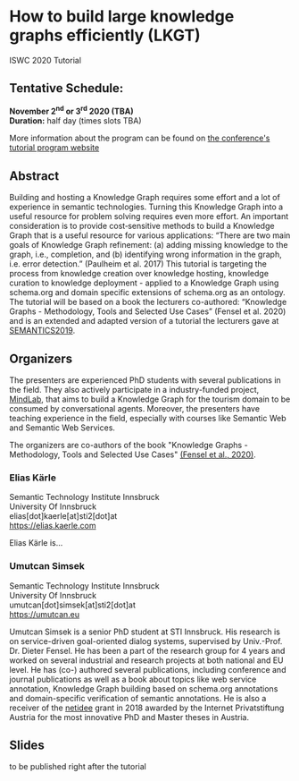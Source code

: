 # How to build large knowledge graphs efficiently (LKGT)
 ISWC 2020 Tutorial

## Tentative Schedule:
**November 2<sup>nd</sup> or 3<sup>rd</sup> 2020 (TBA)**  
**Duration:** half day (times slots TBA)

More information about the program can be found on [the conference's tutorial program website](https://iswc2020.semanticweb.org/)

## Abstract
Building and hosting a Knowledge Graph requires some effort and a lot of experience in semantic technologies. Turning this Knowledge Graph into a useful resource for problem solving requires even more effort. An important consideration is to provide cost‐sensitive methods to build a Knowledge Graph that is a useful resource for various applications: “There are two main goals of Knowledge Graph refinement: (a) adding missing knowledge to the graph, i.e., completion, and (b) identifying wrong information in the graph, i.e. error detection.” (Paulheim et al. 2017) This tutorial is targeting the process from knowledge creation over knowledge hosting, knowledge curation to knowledge deployment - applied to a Knowledge Graph using schema.org and domain specific extensions of schema.org as an ontology. The tutorial will be based on a book the lecturers co-authored: “Knowledge Graphs - Methodology, Tools and Selected Use Cases” (Fensel et al. 2020) and is an extended and adapted version of a tutorial the lecturers gave at [SEMANTICS2019](https://2019.semantics.cc/satellite-events/how-build-knowledge-graph).

## Organizers
The presenters are experienced PhD students with several publications in the field. They also actively participate in a industry-funded project, [MindLab](https://mindlab.ai), that aims to build a Knowledge Graph for the tourism domain to be consumed by conversational agents. Moreover, the presenters have teaching experience in the field, especially with courses like Semantic Web and Semantic Web Services.

The organizers are co-authors of the book "Knowledge Graphs - Methodology, Tools and Selected Use Cases" [(Fensel et al., 2020)](https://www.springer.com/de/book/9783030374389).

### Elias Kärle
Semantic Technology Institute Innsbruck  
University Of Innsbruck  
elias[dot]kaerle[at]sti2[dot]at  
https://elias.kaerle.com  

Elias Kärle is...

### Umutcan Simsek
Semantic Technology Institute Innsbruck  
University Of Innsbruck  
umutcan[dot]simsek[at]sti2[dot]at  
https://umutcan.eu

Umutcan Simsek is a senior PhD student at STI Innsbruck. His research is on service-driven goal-oriented dialog systems, supervised by Univ.-Prof. Dr. Dieter Fensel. He has been a part of the research group  for 4 years and worked on several industrial and research projects at both national and EU level. He has (co-) authored several publications, including conference and journal publications as well as a book about topics like web service annotation, Knowledge Graph building based on schema.org annotations and domain-specific verification of semantic annotations. He is also a receiver of the [netidee](https://www.netidee.at/user/1154) grant in 2018 awarded by the Internet Privatstiftung Austria for the most innovative PhD and Master theses in Austria.

## Slides

to be published right after the tutorial
